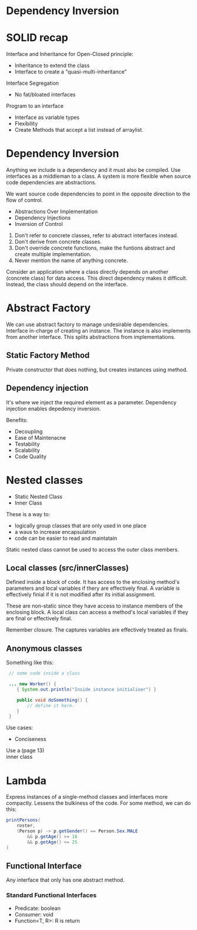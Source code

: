 Dependency Inversion
==

# SOLID recap

Interface and Inheritance for Open-Closed principle:
- Inheritance to extend the class
- Interface to create a "quasi-multi-inheritance"

Interface Segregation
- No fat/bloated interfaces

Program to an interface
- Interface as variable types
- Flexibility
- Create Methods that accept a list instead of arraylist.

# Dependency Inversion
Anything we include is a dependency and it must also be compiled.
Use interfaces as a middleman to a class.
A system is more flexible when source code dependencies are abstractions.

We want source code dependencies to point in the opposite direction to the flow of control.

- Abstractions Over Implementation
- Dependency Injections
- Inversion of Control

1. Don't refer to concrete classes, refer to abstract interfaces instead.
2. Don't derive from concrete classes.
3. Don't override concrete functions, make the funtions abstract and create multiple implementation.
4. Never mention the name of anything concrete.

Consider an application where a class directly depends on another (concrete class) for data access.
This direct dependency makes it difficult.
Instead, the class should depend on the interface.

# Abstract Factory
We can use abstract factory to manage undesirable dependencies.
Interface in-charge of creating an instance.
The instance is also implements from another interface.
This splits abstractions from implementations.

## Static Factory Method
Private constructor that does nothing,
but creates instances using method.

## Dependency injection
It's where we inject the required element as a parameter.
Dependency injection enables depedency inversion.

Benefits:  
- Decoupling
- Ease of Maintenacne
- Testability
- Scalability
- Code Quality

# Nested classes
- Static Nested Class
- Inner Class

These is a way to:
- logically group classes that are only used in one place
- a waus to increase encapsulation
- code can be easier to read and maintatain

Static nested class cannot be used to access the outer class members.

## Local classes (src/innerClasses)
Defined inside a block of code.
It has access to the enclosing method's parameters and local variables if thery are effectively final.
A variable is effectively finial if it is not modified after its initial assignment.

These are non-static since they have access to instance members of the enclosing block.
A local class can access a method's local variables if they are final or effectively final.

Remember closure.
The captures variables are effectively treated as finals.

## Anonymous classes
Something like this:

```java
 // some code inside a class

 ... new Worker() {
    { System.out.println("Inside instance initialiser") }

    public void doSomething() {
        // define it here.
    }
 }

```

Use cases:  
- Conciseness

Use a (page 13)  
inner class

# Lambda
Express instances of a single-method classes and interfaces more compactly.
Lessens the bulkiness of the code.
For some method, we can do this:

```java
printPersons(
    roster,
    (Person p) -> p.getGender() == Person.Sex.MALE
        && p.getAge() >= 18
        && p.getAge() <= 25
)
```
## Functional Interface
Any interface that only has one abstract method.

### Standard Functional Interfaces
- Predicate<T>: boolean 
- Consumer<T>: void
- Function<T, R>: R is return
